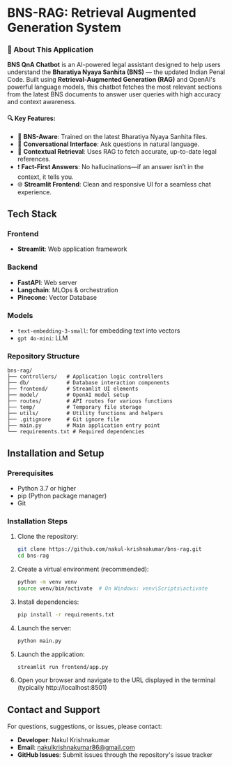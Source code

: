# BNS-RAG: Retrieval Augmented Generation System

### 🧾 About This Application

**BNS QnA Chatbot** is an AI-powered legal assistant designed to help users understand the **Bharatiya Nyaya Sanhita (BNS)** — the updated Indian Penal Code. Built using **Retrieval-Augmented Generation (RAG)** and OpenAI's powerful language models, this chatbot fetches the most relevant sections from the latest BNS documents to answer user queries with high accuracy and context awareness.

#### 🔍 Key Features:
- 📘 **BNS-Aware**: Trained on the latest Bharatiya Nyaya Sanhita files.
- 🤖 **Conversational Interface**: Ask questions in natural language.
- 📄 **Contextual Retrieval**: Uses RAG to fetch accurate, up-to-date legal references.
- ❗ **Fact-First Answers**: No hallucinations—if an answer isn’t in the context, it tells you.
- 🌐 **Streamlit Frontend**: Clean and responsive UI for a seamless chat experience.


## Tech Stack
### Frontend
- **Streamlit**: Web application framework

### Backend
- **FastAPI**: Web server
- **Langchain**: MLOps & orchestration
- **Pinecone**: Vector Database

### Models
- ```text-embedding-3-small```: for embedding text into vectors
- ```gpt 4o-mini```: LLM

### Repository Structure
```
bns-rag/
├── controllers/   # Application logic controllers
├── db/            # Database interaction components
├── frontend/      # Streamlit UI elements
├── model/         # OpenAI model setup
├── routes/        # API routes for various functions
├── temp/          # Temporary file storage
├── utils/         # Utility functions and helpers
├── .gitignore     # Git ignore file
├── main.py        # Main application entry point
└── requirements.txt # Required dependencies
```

## Installation and Setup

### Prerequisites
- Python 3.7 or higher
- pip (Python package manager)
- Git

### Installation Steps

1. Clone the repository:
   ```bash
   git clone https://github.com/nakul-krishnakumar/bns-rag.git
   cd bns-rag
   ```

2. Create a virtual environment (recommended):
   ```bash
   python -m venv venv
   source venv/bin/activate  # On Windows: venv\Scripts\activate
   ```

3. Install dependencies:
   ```bash
   pip install -r requirements.txt
   ```

4. Launch the server:
   ```bash
   python main.py
   ```

5. Launch the application:
   ```bash
   streamlit run frontend/app.py
   ```

6. Open your browser and navigate to the URL displayed in the terminal (typically http://localhost:8501)

## Contact and Support

For questions, suggestions, or issues, please contact:
- **Developer**: Nakul Krishnakumar
- **Email**: nakulkrishnakumar86@gmail.com
- **GitHub Issues**: Submit issues through the repository's issue tracker
